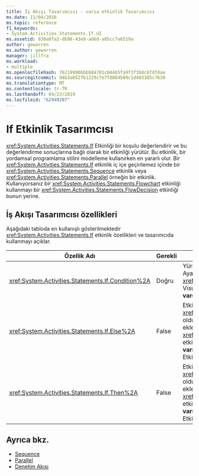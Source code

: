 ```yaml
---
title: İş Akışı Tasarımcısı - varsa etkinlik Tasarımcısı
ms.date: 11/04/2016
ms.topic: reference
f1_keywords:
- System.Activities.Statements.If.UI
ms.assetid: 930a8fa2-db98-43e9-ad6d-a85cc7a6519a
author: gewarren
ms.author: gewarren
manager: jillfra
ms.workload:
- multiple
ms.openlocfilehash: 762199906bbb84701c044b5fa9f3f3b8c6fdfdae
ms.sourcegitcommit: 94b3a052fb1229c7e7f8804b09c1d403385c7630
ms.translationtype: MT
ms.contentlocale: tr-TR
ms.lasthandoff: 04/23/2019
ms.locfileid: "62949207"
---
```

# <a name="if-activity-designer"></a>If Etkinlik Tasarımcısı

<xref:System.Activities.Statements.If> Etkinliği bir koşulu değerlendirir ve bu değerlendirme sonuçlarına bağlı olarak bir etkinliği yürütür. Bu etkinlik, bir yordamsal programlama stilini modelleme kullanırken en yararlı olur. Bir <xref:System.Activities.Statements.If> etkinlik iç içe geçirilemez içinde bir <xref:System.Activities.Statements.Sequence> etkinlik veya <xref:System.Activities.Statements.Parallel> örneğin bir etkinlik. Kullanıyorsanız bir <xref:System.Activities.Statements.Flowchart> etkinliği kullanmayı bir <xref:System.Activities.Statements.FlowDecision> etkinliği bunun yerine.

## <a name="if-properties-in-the-workflow-designer"></a>İş Akışı Tasarımcısı özellikleri

Aşağıdaki tabloda en kullanışlı gösterilmektedir <xref:System.Activities.Statements.If> etkinlik özellikleri ve tasarımcıda kullanmayı açıklar.

|Özellik Adı|Gerekli|Kullanım|
|-|--------------|-|
|<xref:System.Activities.Statements.If.Condition%2A>|Doğru|Yürütmek için hangi alt etkinlik belirleyen koşul. Ayarlanacak <xref:System.Activities.Statements.If.Condition%2A>, Visual Basic ifadesindeki türü **koşul** kutusuna **varsa** etkinlik Tasarımcısı veya özellik kılavuzunda.|
|<xref:System.Activities.Statements.If.Else%2A>|False|Etkinlik, yürütülecek <xref:System.Activities.Statements.If.Condition%2A> olduğu **false**. Tarafından yürütülen bir etkinlik eklemek için <xref:System.Activities.Statements.If.Else%2A> dal, etkinliği bırak **araç kutusu** içine **Else** kutusuna **varsa** ipucu metnini ile etkinlik Tasarımcısı " Etkinliği buraya bırakın".|
|<xref:System.Activities.Statements.If.Then%2A>|False|Etkinlik, yürütülecek <xref:System.Activities.Statements.If.Condition%2A> olduğu **true**. Tarafından yürütülen bir etkinlik eklemek için <xref:System.Activities.Statements.If.Then%2A> dal, etkinliği bırak **araç kutusu** içine **ardından** kutusuna **varsa** ipucu metnini ile etkinlik Tasarımcısı " Etkinliği buraya bırakın".|

## <a name="see-also"></a>Ayrıca bkz.

- [Sequence](../workflow-designer/sequence-activity-designer.md)
- [Parallel](../workflow-designer/parallel-activity-designer.md)
- [Denetim Akışı](../workflow-designer/control-flow-activity-designers.md)